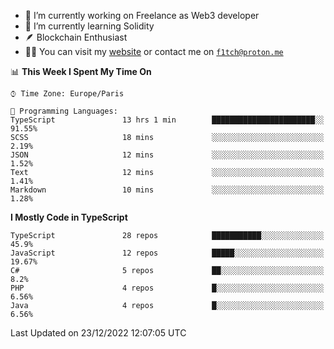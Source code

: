 - 🔭 I’m currently working on Freelance as Web3 developer
- 🌱 I’m currently learning Solidity
- 🪶 Blockchain Enthusiast
- 👨‍💻 You can visit my [website](https://f1tch.xyz) or contact me on [`f1tch@proton.me`](mailto:f1tch@proton.me)

<!--START_SECTION:waka-->
📊 **This Week I Spent My Time On** 

```text
⌚︎ Time Zone: Europe/Paris

💬 Programming Languages: 
TypeScript               13 hrs 1 min        ███████████████████████░░   91.55% 
SCSS                     18 mins             ░░░░░░░░░░░░░░░░░░░░░░░░░   2.19% 
JSON                     12 mins             ░░░░░░░░░░░░░░░░░░░░░░░░░   1.52% 
Text                     12 mins             ░░░░░░░░░░░░░░░░░░░░░░░░░   1.41% 
Markdown                 10 mins             ░░░░░░░░░░░░░░░░░░░░░░░░░   1.28%

```

**I Mostly Code in TypeScript** 

```text
TypeScript               28 repos            ███████████░░░░░░░░░░░░░░   45.9% 
JavaScript               12 repos            █████░░░░░░░░░░░░░░░░░░░░   19.67% 
C#                       5 repos             ██░░░░░░░░░░░░░░░░░░░░░░░   8.2% 
PHP                      4 repos             █░░░░░░░░░░░░░░░░░░░░░░░░   6.56% 
Java                     4 repos             █░░░░░░░░░░░░░░░░░░░░░░░░   6.56%

```



 Last Updated on 23/12/2022 12:07:05 UTC
<!--END_SECTION:waka-->

